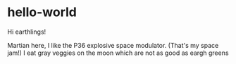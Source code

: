 # hello-world

Hi earthlings!

Martian here, I like the P36 explosive space modulator. (That's my space jam!)
I eat gray veggies on the moon which are not as good as eargh greens
